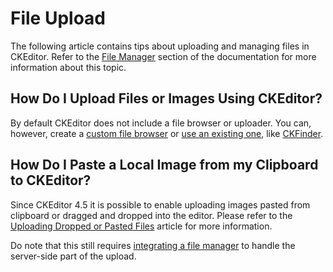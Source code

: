 <!--
Copyright (c) 2003-2017, CKSource - Frederico Knabben. All rights reserved.
For licensing, see LICENSE.md.
-->

# File Upload

The following article contains tips about uploading and managing files in CKEditor. Refer to the [File Manager](#!/guide/dev_file_browse_upload) section of the documentation for more information about this topic.


## How Do I Upload Files or Images Using CKEditor?

By default CKEditor does not include a file browser or uploader. You can, however, create a [custom file browser](#!/guide/dev_file_browser_api) or [use an existing one](#!/guide/dev_file_browse_upload), like [CKFinder](https://cksource.com/ckfinder).


## How Do I Paste a Local Image from my Clipboard to CKEditor?

Since CKEditor 4.5 it is possible to enable uploading images pasted from clipboard or dragged and dropped into the editor. Please refer to the [Uploading Dropped or Pasted Files](#!/guide/dev_file_upload) article for more information.

Do note that this still requires [integrating a file manager](#!/guide/dev_file_browse_upload) to handle the server-side part of the upload.
